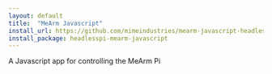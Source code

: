 ```yaml
---
layout: default
title:  "MeArm Javascript"
install_url: https://github.com/mimeindustries/mearm-javascript-headlessPi
install_package: headlesspi-mearm-javascript
---
```

A Javascript app for controlling the MeArm Pi